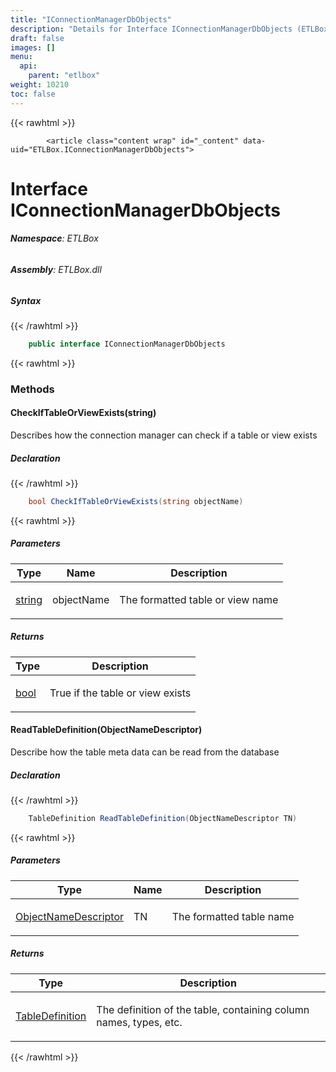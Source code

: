 ```yaml
---
title: "IConnectionManagerDbObjects"
description: "Details for Interface IConnectionManagerDbObjects (ETLBox)"
draft: false
images: []
menu:
  api:
    parent: "etlbox"
weight: 10210
toc: false
---
```


{{< rawhtml >}}

            <article class="content wrap" id="_content" data-uid="ETLBox.IConnectionManagerDbObjects">
  <h1 id="ETLBox_IConnectionManagerDbObjects" data-uid="ETLBox.IConnectionManagerDbObjects" class="text-break">Interface IConnectionManagerDbObjects
</h1>
  <div class="markdown level0 summary"></div>
  <div class="markdown level0 conceptual"></div>
<h6><strong>Namespace</strong>: ETLBox</h6>
  <h6><strong>Assembly</strong>: ETLBox.dll</h6>
  <h5 id="ETLBox_IConnectionManagerDbObjects_syntax">Syntax</h5>
{{< /rawhtml >}}

```C#
    public interface IConnectionManagerDbObjects
```

{{< rawhtml >}}
  <h3 id="methods">Methods
</h3>
  <a id="ETLBox_IConnectionManagerDbObjects_CheckIfTableOrViewExists_" data-uid="ETLBox.IConnectionManagerDbObjects.CheckIfTableOrViewExists*"></a>
  <h4 id="ETLBox_IConnectionManagerDbObjects_CheckIfTableOrViewExists_System_String_" data-uid="ETLBox.IConnectionManagerDbObjects.CheckIfTableOrViewExists(System.String)">CheckIfTableOrViewExists(string)</h4>
  <div class="markdown level1 summary"><p>Describes how the connection manager can check if a table or view exists</p>
</div>
  <div class="markdown level1 conceptual"></div>
  <h5 class="declaration">Declaration</h5>
{{< /rawhtml >}}

```C#
    bool CheckIfTableOrViewExists(string objectName)
```

{{< rawhtml >}}
  <h5 class="parameters">Parameters</h5>
  <table class="table table-bordered table-condensed">
    <thead>
      <tr>
        <th>Type</th>
        <th>Name</th>
        <th>Description</th>
      </tr>
    </thead>
    <tbody>
      <tr>
        <td><a class="xref" href="https://learn.microsoft.com/dotnet/api/system.string">string</a></td>
        <td><span class="parametername">objectName</span></td>
        <td><p>The formatted table or view name</p>
</td>
      </tr>
    </tbody>
  </table>
  <h5 class="returns">Returns</h5>
  <table class="table table-bordered table-condensed">
    <thead>
      <tr>
        <th>Type</th>
        <th>Description</th>
      </tr>
    </thead>
    <tbody>
      <tr>
        <td><a class="xref" href="https://learn.microsoft.com/dotnet/api/system.boolean">bool</a></td>
        <td><p>True if the table or view exists</p>
</td>
      </tr>
    </tbody>
  </table>
  <a id="ETLBox_IConnectionManagerDbObjects_ReadTableDefinition_" data-uid="ETLBox.IConnectionManagerDbObjects.ReadTableDefinition*"></a>
  <h4 id="ETLBox_IConnectionManagerDbObjects_ReadTableDefinition_ETLBox_ControlFlow_ObjectNameDescriptor_" data-uid="ETLBox.IConnectionManagerDbObjects.ReadTableDefinition(ETLBox.ControlFlow.ObjectNameDescriptor)">ReadTableDefinition(ObjectNameDescriptor)</h4>
  <div class="markdown level1 summary"><p>Describe how the table meta data can be read from the database</p>
</div>
  <div class="markdown level1 conceptual"></div>
  <h5 class="declaration">Declaration</h5>
{{< /rawhtml >}}

```C#
    TableDefinition ReadTableDefinition(ObjectNameDescriptor TN)
```

{{< rawhtml >}}
  <h5 class="parameters">Parameters</h5>
  <table class="table table-bordered table-condensed">
    <thead>
      <tr>
        <th>Type</th>
        <th>Name</th>
        <th>Description</th>
      </tr>
    </thead>
    <tbody>
      <tr>
        <td><a class="xref" href="/api/etlbox.controlflow/objectnamedescriptor">ObjectNameDescriptor</a></td>
        <td><span class="parametername">TN</span></td>
        <td><p>The formatted table name</p>
</td>
      </tr>
    </tbody>
  </table>
  <h5 class="returns">Returns</h5>
  <table class="table table-bordered table-condensed">
    <thead>
      <tr>
        <th>Type</th>
        <th>Description</th>
      </tr>
    </thead>
    <tbody>
      <tr>
        <td><a class="xref" href="/api/etlbox.controlflow/tabledefinition">TableDefinition</a></td>
        <td><p>The definition of the table, containing column names, types, etc.</p>
</td>
      </tr>
    </tbody>
  </table>

{{< /rawhtml >}}
